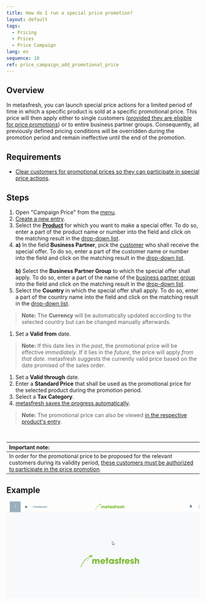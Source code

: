 ```yaml
---
title: How do I run a special price promotion?
layout: default
tags:
  - Pricing
  - Prices
  - Price Campaign
lang: en
sequence: 10
ref: price_campaign_add_promotional_price
---
```


## Overview
In metasfresh, you can launch special price actions for a limited period of time in which a specific product is sold at a specific promotional price. This price will then apply either to single customers ([provided they are eligible for price promotions](Price_campaign_allow_promotional_price)) or to entire business partner groups. Consequently, all previously defined pricing conditions will be overridden during the promotion period and remain ineffective until the end of the promotion.

## Requirements
- [Clear customers for promotional prices so they can participate in special price actions](Price_campaign_allow_promotional_price).

## Steps
1. Open "Campaign Price" from the [menu](Menu).
1. [Create a new entry](New_Record_Window).
1. Select the [**Product**](NewProduct) for which you want to make a special offer. To do so, enter a part of the product name or number into the field and click on the matching result in the <a href="Keyboard_shortcuts_reference#dropdown" title="Dynamic Search Box (Autocompletion)">drop-down list</a>.
1. **a)** In the field **Business Partner**, pick the [customer](New_business_partner_customer) who shall receive the special offer. To do so, enter a part of the customer name or number into the field and click on the matching result in the <a href="Keyboard_shortcuts_reference#dropdown" title="Dynamic Search Box (Autocompletion)">drop-down list</a>.<br><br>
**b)** Select the **Business Partner Group** to which the special offer shall apply. To do so, enter a part of the name of the [business partner group](New_Business_Partner_Group) into the field and click on the matching result in the <a href="Keyboard_shortcuts_reference#dropdown" title="Dynamic Search Box (Autocompletion)">drop-down list</a>.
1. Select the **Country** in which the special offer shall apply. To do so, enter a part of the country name into the field and click on the matching result in the <a href="Keyboard_shortcuts_reference#dropdown" title="Dynamic Search Box (Autocompletion)">drop-down list</a>.
 >**Note:** The **Currency** will be automatically updated according to the selected country but can be changed manually afterwards.

1. Set a **Valid from** date.
 >**Note:** If this date lies in the *past*, the promotional price will be effective *immediately*. If it lies in the *future*, the price will apply *from that date*. metasfresh suggests the currently valid price based on the date promised of the sales order.

1. Set a **Valid through** date.
1. Enter a **Standard Price** that shall be used as the promotional price for the selected product during the promotion period.
1. Select a **Tax Category**.
1. [metasfresh saves the progress automatically](Saveindicator).
 >**Note:** The promotional price can also be viewed [in the respective product's entry](Product_promotional_price).

<br>

| **Important note:** |
| :--- |
| In order for the promotional price to be proposed for the relevant customers during its validity period, [these customers must be authorized to participate in the price promotion](Price_campaign_allow_promotional_price). |

## Example
![](../DE/assets/Preiskampagne_Aktionspreis_anlegen.gif)
